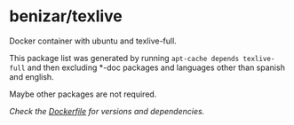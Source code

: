 # benizar/texlive
Docker container with ubuntu and texlive-full.

This package list was generated by running `apt-cache depends texlive-full` and then excluding *-doc packages and languages other than spanish and english.

Maybe other packages are not required.

*Check the [Dockerfile](Dockerfile) for versions and dependencies.*
